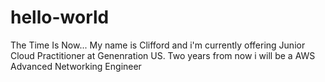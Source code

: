 # hello-world
The Time Is Now...
My name is Clifford and i'm currently offering Junior Cloud Practitioner at Genenration US. 
Two years from now i will be a AWS Advanced Networking Engineer
